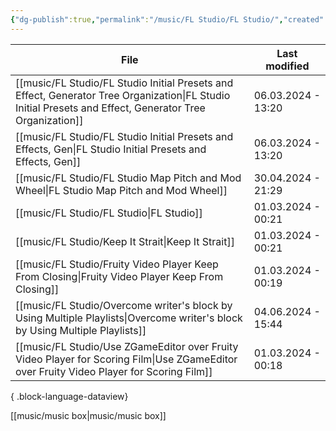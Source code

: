 ```yaml
---
{"dg-publish":true,"permalink":"/music/FL Studio/FL Studio/","created":"2024-02-29T22:19:56.373-06:00","updated":"2024-03-01T00:21:31.000-06:00"}
---
```


| File                                                                                                                                                        | Last modified      |
| ----------------------------------------------------------------------------------------------------------------------------------------------------------- | ------------------ |
| [[music/FL Studio/FL Studio Initial Presets and Effect, Generator Tree Organization\|FL Studio Initial Presets and Effect, Generator Tree Organization]] | 06.03.2024 - 13:20 |
| [[music/FL Studio/FL Studio Initial Presets and Effects, Gen\|FL Studio Initial Presets and Effects, Gen]]                                               | 06.03.2024 - 13:20 |
| [[music/FL Studio/FL Studio Map Pitch and Mod Wheel\|FL Studio Map Pitch and Mod Wheel]]                                                                 | 30.04.2024 - 21:29 |
| [[music/FL Studio/FL Studio\|FL Studio]]                                                                                                                 | 01.03.2024 - 00:21 |
| [[music/FL Studio/Keep It Strait\|Keep It Strait]]                                                                                                       | 01.03.2024 - 00:21 |
| [[music/FL Studio/Fruity Video Player Keep From Closing\|Fruity Video Player Keep From Closing]]                                                         | 01.03.2024 - 00:19 |
| [[music/FL Studio/Overcome writer's block by Using Multiple Playlists\|Overcome writer's block by Using Multiple Playlists]]                             | 04.06.2024 - 15:44 |
| [[music/FL Studio/Use ZGameEditor over Fruity Video Player for Scoring Film\|Use ZGameEditor over Fruity Video Player for Scoring Film]]                 | 01.03.2024 - 00:18 |

{ .block-language-dataview}

[[music/music box\|music/music box]]